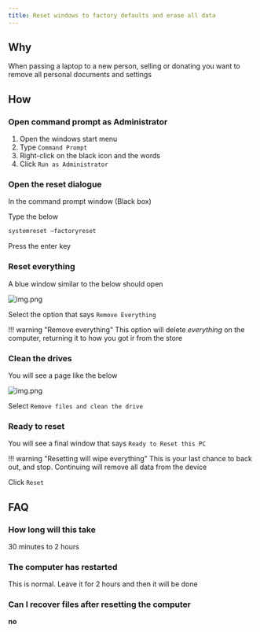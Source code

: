 ```yaml
---
title: Reset windows to factory defaults and erase all data
---
```


## Why

When passing a laptop to a new person, selling or donating you want to remove all personal documents and settings

## How

### Open command prompt as Administrator

1. Open the windows start menu
2. Type `Command Prompt`
3. Right-click on the black icon and the words
4. Click `Run as Administrator`

### Open the reset dialogue

In the command prompt window (Black box)

Type the below

```powershell
systemreset –factoryreset
```

Press the enter key

### Reset everything

A blue window similar to the below should open

![img.png](../../assets/rest-windows.png)

Select the option that says `Remove Everything`

!!! warning "Remove everything"
    This option will delete *everything* on the computer, returning it to how you got ir from the store

### Clean the drives

You will see a page like the below

![img.png](../../assets/windows-clean-the-drives.png)

Select `Remove files and clean the drive`

### Ready to reset

You will see a final window that says `Ready to Reset this PC`

!!! warning "Resetting will wipe everything"
    This is your last chance to back out, and stop. Continuing will remove all data from the device

Click `Reset`

## FAQ

### How long will this take

30 minutes to 2 hours

### The computer has restarted

This is normal. Leave it for 2 hours and then it will be done

### Can I recover files after resetting the computer

**no**
